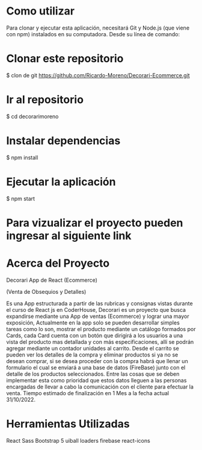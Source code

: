 # Como utilizar

Para clonar y ejecutar esta aplicación, necesitará Git y Node.js (que viene con npm) instalados en su computadora. Desde su línea de comando:

# Clonar este repositorio

$ clon de git https://github.com/Ricardo-Moreno/Decorari-Ecommerce.git

# Ir al repositorio

$ cd decorarimoreno

# Instalar dependencias

$ npm install

# Ejecutar la aplicación

$ npm start

# Para vizualizar el proyecto pueden ingresar al siguiente link

# Acerca del Proyecto

Decorari App de React (Ecommerce)

(Venta de Obsequios y Detalles)

Es una App estructurada a partir de las rubricas y consignas vistas durante el curso de React js en CoderHouse, Decorari es un proyecto que busca expandirse mediante una App de ventas (Ecommerce) y lograr una mayor exposición, Actualmente en la app solo se pueden desarrollar simples tareas como lo son, mostrar el producto mediante un catálogo formados por Cards, cada Card cuenta con un botón que dirigirá a los usuarios a una vista del producto mas detallada y con más especificaciones, allí se podrán agregar mediante un contador unidades al carrito. Desde el carrito se pueden ver los detalles de la compra y eliminar productos si ya no se desean comprar, si se desea proceder con la compra habrá que llenar un formulario el cual se enviará a una base de datos (FireBase) junto con el detalle de los productos seleccionados. Entre las cosas que se deben implementar esta como prioridad que estos datos lleguen a las personas encargadas de llevar a cabo la comunicación con el cliente para efectuar la venta. Tiempo estimado de finalización en 1 Mes a la fecha actual 31/10/2022.

# Herramientas Utilizadas

React
Sass
Bootstrap 5
uiball loaders
firebase
react-icons
